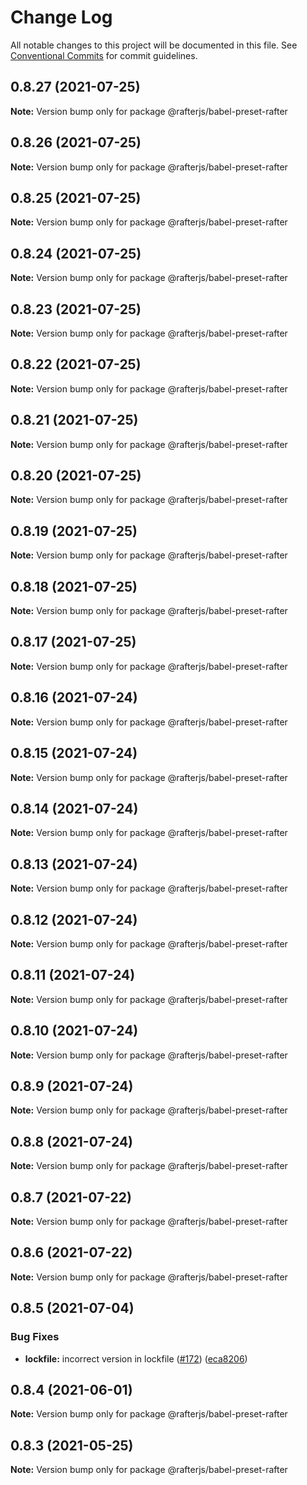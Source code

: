 # Change Log

All notable changes to this project will be documented in this file.
See [Conventional Commits](https://conventionalcommits.org) for commit guidelines.

## 0.8.27 (2021-07-25)

**Note:** Version bump only for package @rafterjs/babel-preset-rafter





## 0.8.26 (2021-07-25)

**Note:** Version bump only for package @rafterjs/babel-preset-rafter





## 0.8.25 (2021-07-25)

**Note:** Version bump only for package @rafterjs/babel-preset-rafter





## 0.8.24 (2021-07-25)

**Note:** Version bump only for package @rafterjs/babel-preset-rafter





## 0.8.23 (2021-07-25)

**Note:** Version bump only for package @rafterjs/babel-preset-rafter





## 0.8.22 (2021-07-25)

**Note:** Version bump only for package @rafterjs/babel-preset-rafter





## 0.8.21 (2021-07-25)

**Note:** Version bump only for package @rafterjs/babel-preset-rafter





## 0.8.20 (2021-07-25)

**Note:** Version bump only for package @rafterjs/babel-preset-rafter





## 0.8.19 (2021-07-25)

**Note:** Version bump only for package @rafterjs/babel-preset-rafter





## 0.8.18 (2021-07-25)

**Note:** Version bump only for package @rafterjs/babel-preset-rafter





## 0.8.17 (2021-07-25)

**Note:** Version bump only for package @rafterjs/babel-preset-rafter





## 0.8.16 (2021-07-24)

**Note:** Version bump only for package @rafterjs/babel-preset-rafter





## 0.8.15 (2021-07-24)

**Note:** Version bump only for package @rafterjs/babel-preset-rafter





## 0.8.14 (2021-07-24)

**Note:** Version bump only for package @rafterjs/babel-preset-rafter





## 0.8.13 (2021-07-24)

**Note:** Version bump only for package @rafterjs/babel-preset-rafter





## 0.8.12 (2021-07-24)

**Note:** Version bump only for package @rafterjs/babel-preset-rafter





## 0.8.11 (2021-07-24)

**Note:** Version bump only for package @rafterjs/babel-preset-rafter





## 0.8.10 (2021-07-24)

**Note:** Version bump only for package @rafterjs/babel-preset-rafter





## 0.8.9 (2021-07-24)

**Note:** Version bump only for package @rafterjs/babel-preset-rafter





## 0.8.8 (2021-07-24)

**Note:** Version bump only for package @rafterjs/babel-preset-rafter





## 0.8.7 (2021-07-22)

**Note:** Version bump only for package @rafterjs/babel-preset-rafter





## 0.8.6 (2021-07-22)

**Note:** Version bump only for package @rafterjs/babel-preset-rafter





## 0.8.5 (2021-07-04)


### Bug Fixes

* **lockfile:** incorrect version in lockfile ([#172](https://github.com/rafterjs/rafter/issues/172)) ([eca8206](https://github.com/rafterjs/rafter/commit/eca820680574c45714a5cf56560b5f41a1553fa1))





## 0.8.4 (2021-06-01)

**Note:** Version bump only for package @rafterjs/babel-preset-rafter

## 0.8.3 (2021-05-25)

**Note:** Version bump only for package @rafterjs/babel-preset-rafter
